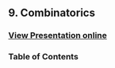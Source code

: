 ## 9. Combinatorics
### [View Presentation online](https://rawgit.com/TelerikAcademy/Databases/master/9.%20Combinatorics/index.html)
### Table of Contents
